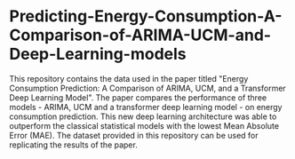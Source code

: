 # Predicting-Energy-Consumption-A-Comparison-of-ARIMA-UCM-and-Deep-Learning-models
This repository contains the data used in the paper titled "Energy Consumption Prediction: A Comparison of ARIMA, UCM, and a Transformer Deep Learning Model". The paper compares the performance of three models - ARIMA, UCM and a transformer deep learning model - on energy consumption prediction. This new deep learning architecture was able to outperform the classical statistical models with the lowest Mean Absolute Error (MAE). 
The dataset provided in this repository can be used for replicating the results of the paper. 
